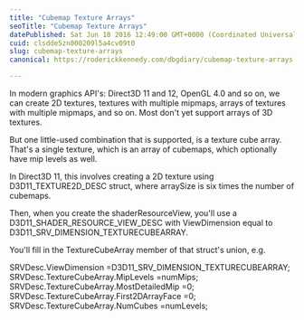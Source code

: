 ```yaml
---
title: "Cubemap Texture Arrays"
seoTitle: "Cubemap Texture Arrays"
datePublished: Sat Jun 18 2016 12:49:00 GMT+0000 (Coordinated Universal Time)
cuid: clsdde5zn000209l5a4cv09t0
slug: cubemap-texture-arrays
canonical: https://roderickkennedy.com/dbgdiary/cubemap-texture-arrays

---
```


In modern graphics API's: Direct3D 11 and 12, OpenGL 4.0 and so on, we can create 2D textures, textures with multiple mipmaps, arrays of textures with multiple mipmaps, and so on. Most don't yet support arrays of 3D textures.

But one little-used combination that is supported, is a texture cube array. That's a single texture, which is an array of cubemaps, which optionally have mip levels as well.

In Direct3D 11, this involves creating a 2D texture using D3D11\_TEXTURE2D\_DESC struct, where arraySize is six times the number of cubemaps.

Then, when you create the shaderResourceView, you'll use a D3D11\_SHADER\_RESOURCE\_VIEW\_DESC with ViewDimension equal to D3D11\_SRV\_DIMENSION\_TEXTURECUBEARRAY.

You'll fill in the TextureCubeArray member of that struct's union, e.g.

SRVDesc.ViewDimension =D3D11\_SRV\_DIMENSION\_TEXTURECUBEARRAY; SRVDesc.TextureCubeArray.MipLevels =numMips; SRVDesc.TextureCubeArray.MostDetailedMip =0; SRVDesc.TextureCubeArray.First2DArrayFace =0; SRVDesc.TextureCubeArray.NumCubes =numLevels;